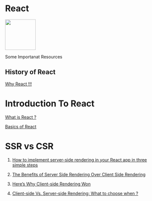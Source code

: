 # React 
<img src="https://amanguptaofficial.netlify.app/images/download.svg" width="100" height="100"/> 

Some Importanat Resources

## History of React
<a href="https://www.simform.com/why-use-react/" target="_blank">Why React !!!</a>

# Introduction To React

<a href="https://reactjs.org/tutorial/tutorial.html#what-is-react" target="_blank">What is React ?</a>

<a href="https://www.freecodecamp.org/news/everything-you-need-to-know-about-react-eaedf53238c4/" target="_blank">Basics of React</a>

# SSR vs CSR
1. <a href="https://www.freecodecamp.org/news/server-side-rendering-your-react-app-in-three-simple-steps-7a82b95db82e/" target="_blank">How to implement server-side rendering in your React app in three simple steps</a>

2. <a href="https://medium.com/walmartglobaltech/the-benefits-of-server-side-rendering-over-client-side-rendering-5d07ff2cefe8#:~:text=Here%20is%20a%20very%20simple,with%20links%20to%20your%20javascript." target="_blank">The Benefits of Server Side Rendering Over Client Side Rendering</a>

3. <a href="https://www.freecodecamp.org/news/heres-why-client-side-rendering-won-46a349fadb52/#:~:text=Client%2Dside%20rendering%20supports%20lazy,without%20performing%20a%20full%20postback." target="_blank">Here’s Why Client-side Rendering Won</a>


4. <a href="https://www.solutelabs.com/blog/client-side-vs-server-side-rendering-what-to-choose-when#:~:text=So%2C%20CSR%20works%20better%20for%20web%20applications%20compared%20to%20SSR.&text=Moreover%2C%20SSR%20also%20ensures%20the,for%20websites%20compared%20to%20CSR." target="_blank">Client-side Vs. Server-side Rendering: What to choose when ?</a>


